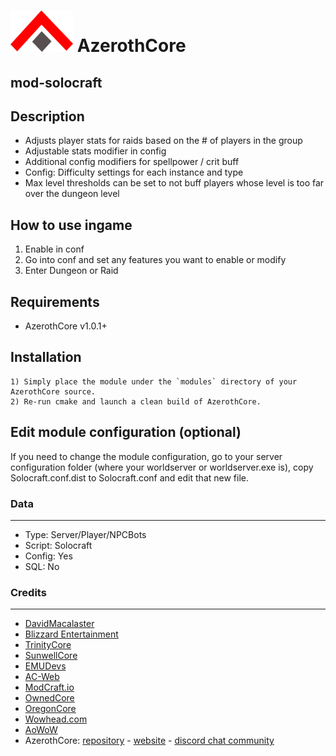 # ![logo](https://raw.githubusercontent.com/azerothcore/azerothcore.github.io/master/images/logo-github.png) AzerothCore
## mod-solocraft

## Description

- Adjusts player stats for raids based on the # of players in the group
- Adjustable stats modifier in config
- Additional config modifiers for spellpower / crit buff
- Config: Difficulty settings for each instance and type
- Max level thresholds can be set to not buff players whose level is too far over the dungeon level

## How to use ingame

1. Enable in conf
2. Go into conf and set any features you want to enable or modify
3. Enter Dungeon or Raid

## Requirements

- AzerothCore v1.0.1+


## Installation

```
1) Simply place the module under the `modules` directory of your AzerothCore source. 
2) Re-run cmake and launch a clean build of AzerothCore.
```

## Edit module configuration (optional)

If you need to change the module configuration, go to your server configuration folder (where your worldserver or worldserver.exe is), copy Solocraft.conf.dist to Solocraft.conf and edit that new file.

### Data ###
------------------------------------------------------------------------------------------------------------------
- Type: Server/Player/NPCBots
- Script: Solocraft
- Config: Yes
- SQL: No

### Credits ###
------------------------------------------------------------------------------------------------------------------
- [DavidMacalaster](https://github.com/DavidMacalaster/Solocraft)
- [Blizzard Entertainment](http://blizzard.com)
- [TrinityCore](https://github.com/TrinityCore/TrinityCore/blob/3.3.5/THANKS)
- [SunwellCore](http://www.azerothcore.org/pages/sunwell.pl/)
- [EMUDevs](https://youtube.com/user/EmuDevs)
- [AC-Web](http://ac-web.org/)
- [ModCraft.io](http://modcraft.io/)
- [OwnedCore](http://ownedcore.com/)
- [OregonCore](https://wiki.oregon-core.net/)
- [Wowhead.com](http://wowhead.com)
- [AoWoW](https://wotlk.evowow.com/)
- AzerothCore: [repository](https://github.com/azerothcore) - [website](http://azerothcore.org/) - [discord chat community](https://discord.gg/PaqQRkd)
